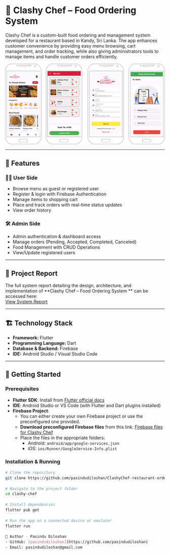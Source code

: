 # 🍴 Clashy Chef – Food Ordering System  

Clashy Chef is a custom-built food ordering and management system developed for a restaurant based in Kandy, Sri Lanka. The app enhances customer convenience by providing easy menu browsing, cart management, and order tracking, while also giving administrators tools to manage items and handle customer orders efficiently.  

![image alt](https://github.com/pasindudiloshan/ClashyChef-restaurant-ordering-app/blob/0fe3c9e41f0b0fb65663916237bf2453bbdb14c3/clashychef.drawio.png)

---
## 📌 Features  

### 👨‍🍳 User Side  
- Browse menu as guest or registered user  
- Register & login with Firebase Authentication  
- Manage items to shopping cart  
- Place and track orders with real-time status updates  
- View order history  

### 🛠 Admin Side  
- Admin authentication & dashboard access  
- Manage orders (Pending, Accepted, Completed, Canceled)  
- Food Management with CRUD Operations
- View/Update registered users

---
## 📄 Project Report

The full system report detailing the design, architecture, and implementation of **Clashy Chef – Food Ordering System ** can be accessed here:  
[View System Report](https://drive.google.com/drive/folders/1Z0v7VGBvAljXJ_Flf4uU7cxaL_CzKcCl?usp=drive_link)

---
## 🏗 Technology Stack  

- **Framework:** Flutter
- **Programming Language:** Dart  
- **Database & Backend:** Firebase  
- **IDE:** Android Studio / Visual Studio Code  

---
## 🚀 Getting Started  

### Prerequisites  
- **Flutter SDK**: Install from [Flutter official docs](https://docs.flutter.dev/get-started/install)  
- **IDE**: Android Studio or VS Code (with Flutter and Dart plugins installed)  
- **Firebase Project**:  
  - You can either create your own Firebase project or use the preconfigured one provided.  
  - **Download preconfigured Firebase files** from this link: [Firebase files for Clashy Chef](https://drive.google.com/drive/folders/1Z0v7VGBvAljXJ_Flf4uU7cxaL_CzKcCl?usp=sharing)  
  - Place the files in the appropriate folders:  
    - Android: `android/app/google-services.json`  
    - iOS: `ios/Runner/GoogleService-Info.plist`  

### Installation & Running  
```bash
# Clone the repository
git clone https://github.com/pasindudiloshan/ClashyChef-restaurant-ordering-app.git

# Navigate to the project folder
cd clashy-chef

# Install dependencies
flutter pub get

# Run the app on a connected device or emulator
flutter run

📝 Author - Pasindu Diloshan
- GitHub: [pasindudiloshan](https://github.com/pasindudiloshan)  
- Email: pasindudiloshan@gmail.com

